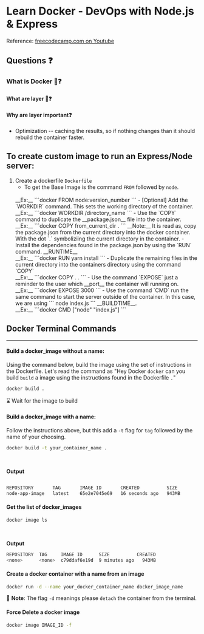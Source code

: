 # Learn Docker - DevOps with Node.js & Express
Reference: [freecodecamp.com on Youtube](https://www.youtube.com/watch?v=9zUHg7xjIqQ&t=7539s)

## Questions :question:

### What is Docker :whale::question:

#### What are layer :cake::question:

#### Why are layer important:question:
- Optimization -- caching the results, so if nothing changes than it should rebuild the container faster.

## To create custom image to run an Express/Node server:
1. Create a dockerfile `Dockerfile`
    - To get the Base Image is the command `FROM` followed by `node`.
    <br />
    __Ex:__
    ```docker
    FROM node:version_number
    ```
    - [Optional] Add the `WORKDIR` command. This sets the working directory of the container.
    <br />
    __Ex:__
    ```docker
    WORKDIR /directory_name
    ```
    - Use the `COPY` command to duplicate the __package.json__ file into the container.
    <br />
    __Ex:__
    ```docker
    COPY from_current_dir .
    ```
    __Note:__ It is read as, copy the package.json from the current directory into the docker container. With the dot `.` symboliziing the current directory in the container.
    - Install the dependencies found in the package.json by using the `RUN` command. __RUNTIME__ 
    <br />
    __Ex:__
    ```docker
    RUN yarn install
    ```
    - Duplicate the remaining files in the current directory into the containers directory using the command `COPY`
    <br />
    __Ex:__
    ```docker
    COPY . .
    ```
    - Use the command `EXPOSE` just a reminder to the user which __port__ the container will running on.
    <br />
    __Ex:__
    ```docker
    EXPOSE 3000
    ```
    - Use the command `CMD` run the same command to start the server outside of the container. In this case, we are using ``` node index.js ``` __BUILDTIME__.
    <br />
    __Ex:__
    ```docker
    CMD ["node" "index.js"]
    ```
## Docker Terminal Commands
<hr />

#### Build a docker_image without a name:
    
Using the command below, build the image using the set of instructions in the Dockerfile. Let's read the command as "Hey Docker `docker` can you build `build` a image using the instructions found in the Dockerfile `.`"

```bash
docker build .
```
:hourglass: Wait for the image to build

#### Build a docker_image with a name:

Follow the instructions above, but this add a `-t` flag for `tag` followed by the name of your choosing.

```bash
docker build -t your_container_name .
```
<br />

__Output__

```bash

REPOSITORY       TAG       IMAGE ID       CREATED          SIZE
node-app-image   latest    65e2e7045e69   16 seconds ago   943MB

```

#### Get the list of docker_images
```bash
docker image ls
```
<br />

__Output__
```bash
REPOSITORY  TAG     IMAGE ID      SIZE          CREATED
<none>      <none>  c79ddaf6e19d  9 minutes ago   943MB
```

#### Create a docker container with a name from an image

```bash
docker run -d --name your_docker_container_name docker_image_name
```
:page_with_curl: __Note__: The flag `-d` meanings please `detach` the container from the terminal.

#### Force Delete a docker image
```bash
docker image IMAGE_ID -f
```